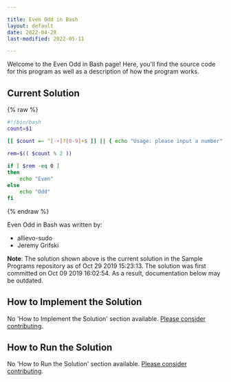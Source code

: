 ```yaml
---

title: Even Odd in Bash
layout: default
date: 2022-04-28
last-modified: 2022-05-11

---
```


Welcome to the Even Odd in Bash page! Here, you'll find the source code for this program as well as a description of how the program works.

## Current Solution

{% raw %}

```bash
#!/bin/bash
count=$1

[[ $count =~ ^[-+]?[0-9]+$ ]] || { echo "Usage: please input a number"; exit 1; }

rem=$(( $count % 2 ))
 
if [ $rem -eq 0 ]
then
    echo "Even"
else
    echo "Odd"
fi
```

{% endraw %}

Even Odd in Bash was written by:

- allievo-sudo
- Jeremy Grifski

**Note**: The solution shown above is the current solution in the Sample Programs repository as of Oct 29 2019 15:23:13. The solution was first committed on Oct 09 2019 16:02:54. As a result, documentation below may be outdated.

## How to Implement the Solution

No 'How to Implement the Solution' section available. [Please consider contributing](https://github.com/TheRenegadeCoder/sample-programs-website).

## How to Run the Solution

No 'How to Run the Solution' section available. [Please consider contributing](https://github.com/TheRenegadeCoder/sample-programs-website).